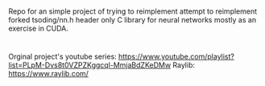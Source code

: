 #
Repo for an simple project of trying to reimplement attempt to reimplement forked tsoding/nn.h header only C library for neural networks mostly as an exercise in CUDA.
#
Orginal project's youtube series: https://www.youtube.com/playlist?list=PLpM-Dvs8t0VZPZKggcql-MmjaBdZKeDMw
Raylib: https://www.raylib.com/
